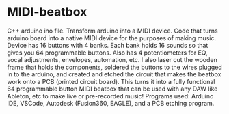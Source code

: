 # MIDI-beatbox
C++ arduino ino file. Transform arduino into a MIDI device.
Code that turns arduino board into a native MIDI device for the purposes of making music. Device has 16 buttons with 4 banks. Each bank holds 16 sounds so that gives you 64 programmable buttons. Also has 4 potentiometers for EQ, vocal adjustments, envelopes, automation, etc. 
I also laser cut the wooden frame that holds the components, soldered the buttons to the wires plugged in to the arduino, and created and etched the circuit that makes the beatbox work onto a PCB (printed circuit board). This turns it into a fully functional 64 programmable button MIDI beatbox that can be used with any DAW like Ableton, etc to make live or pre-recorded music!
Programs used: Arduino IDE, VSCode, Autodesk (Fusion360, EAGLE), and a PCB etching program.
